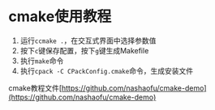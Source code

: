# cmake使用教程

1. 运行`ccmake .`，在交互式界面中选择参数值
2. 按下`c`键保存配置，按下`g`键生成Makefile
3. 执行`make`命令
4. 执行`cpack -C CPackConfig.cmake`命令，生成安装文件

cmake教程文件[https://github.com/nashaofu/cmake-demo](https://github.com/nashaofu/cmake-demo)
